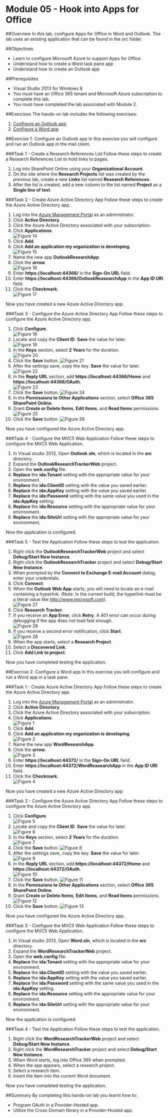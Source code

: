 Module 05 - Hook into Apps for Office
=====================================

##Overview
In this lab, configure Apps for Office in Word and Outlook. The lab uses an existing application that can be found in the src folder.

##Objectives
- Learn to configure Microsoft Azure to support Apps for Office
- Understand how to create a Word task pane app
- Understand how to create an Outlook app

##Prerequisites
- Visual Studio 2013 for Windows 8
- You must have an Office 365 tenant and Microsoft Azure subscription to complete this lab.
- You must have completed the lab associated with Module 2.

##Exercises
The hands-on lab includes the following exercises:<br/>
1. <a href="#Exercise1">Configure an Outlook app</a><br/>
2. <a href="#Exercise2">Configure a Word app</a><br/>

<a name="Exercise1"></a>
##Exercise 1: Configure an Outlook app
In this exercise you will configure and run an Outlook app in the mail client.

###Task 1 - Create a Research References List
Follow these steps to create a Research References List to hold links to pages.

1. Log into SharePoint Online using your **Organizational Account**.
2. On the site where the **Research Projects** list was created by the previous lab, create a new **Links** list named **Research References**.
3. After the list is created, add a new column to the list named **Project** as a **Single line of text**.

###Task 2 - Create Azure Active Directory App
Follow these steps to create the Azure Active Directory app.

1. Log into the [Azure Management Portal](https://manage.windowsazure.com) as an administrator.
2. Click **Active Directory**.
3. Click the Azure Active Directory associated with your subscription.
4. Click **Applications**.<br/>
     ![](img/01.png?raw=true "Figure 14")
5. Click **Add**.
6. Click **Add an application my organization is developing**.<br/>
     ![](img/02.png?raw=true "Figure 15")
7. Name the new app **OutlookResearchApp**.
8. Click the **arrow**.<br/>
     ![](img/12.png?raw=true "Figure 16")
9. Enter **https://localhost:44366/** in the **Sign-On URL** field.
10. Enter **https://localhost:44366/OutlookReasearchApp** in the **App ID URI** field.
11. Click the **Checkmark**.<br/>
     ![](img/13.png?raw=true "Figure 17")

Now you have created a new Azure Active Directory app.

###Task 3 - Configure the Azure Active Directory App
Follow these steps to configure the Azure Active Directory app.

1. Click **Configure**.<br/>
     ![](img/05.png?raw=true "Figure 18")
2. Locate and copy the **Client ID**. **Save** the value for later.<br/>
     ![](img/06.png?raw=true "Figure 19")
3. In the **Keys** section, select **2 Years** for the duration.<br/>
     ![](img/07.png?raw=true "Figure 20")
4. Click the **Save** button.
     ![](img/08.png?raw=true "Figure 21")
5. After the settings save, copy the key. **Save** the value for later.<br/>
     ![](img/09.png?raw=true "Figure 22")
6. In the **Reply URL** section, add **https://localhost:44366/Home** and **https://localhost:44366/OAuth**.<br/>
     ![](img/14.png?raw=true "Figure 23")
7. Click the **Save** button.
     ![](img/08.png?raw=true "Figure 24")
8. In the **Permissions to Other Applications** section, select **Office 365 SharePoint Online**.
9. Grant **Create or Delete Items**, **Edit Items**, and **Read Items** permissions.<br/>
     ![](img/11.png?raw=true "Figure 25")
10. Click the **Save** button.
     ![](img/08.png?raw=true "Figure 26")

Now you have configured the Azure Active Directory app.

###Task 4 - Configure the MVC5 Web Application
Follow these steps to configure the MVC5 Web Application.

1. In Visual studio 2013, Open **Outlook.sln**, which is located in the **src** directory.
2. Expand the **OutlookResearchTrackerWeb** project.
3. Open the **web.config** file.
  1. **Replace** the **ida:Tenant** setting with the appropriate value for your environment.
  2. **Replace** the **ida:ClientID** setting with the value you saved earlier.
  3. **Replace** the **ida:AppKey** setting with the value you saved earlier.
  4. **Replace** the **ida:Password** setting with the same value you used in the **ida:AppKey** setting.
  5. **Replace** the **ida:Resource** setting with the appropriate value for your environment.
  6. **Replace** the **ida:SiteUrl** setting with the appropriate value for your environment.

Now the application is configured.

###Task 5 - Test the Application
Follow these steps to test the application.

1. Right click the **OutlookResearchTrackerWeb** project and select **Debug/Start New Instance**.
2. Right click the **OutlookResearchTracker** project and select **Debug/Start New Instance**.
3. When prompted by the **Connect to Exchange E-mail Account** dialog, enter your credentials.
4. Click **Connect**.
5. When the **Outlook Web App** starts, you will need to locate an e-mail containing a hyperlink. (Note: In the current build, the hyperlink must be a literal value like http://www.microsoft.com).<br/>
     ![](img/16.png?raw=true "Figure 27")
6. Click **Research Tracker**.
7. If you receive an **App Error**, click **Retry**. A 401 error can occur during debugging if the app does not load fast enough.<br/>
     ![](img/17.png?raw=true "Figure 28")
8. If you receive a second error notification, click **Start**.<br/>
     ![](img/18.png?raw=true "Figure 28")
9. When the app starts, select a **Research Project**.
10. Select a **Discovered Link**.
11. Click **Add Link to project**.

Now you have completed testing the application.

<a name="Exercise2"></a>
##Exercise 2: Configure a Word app
In this exercise you will configure and run a Word app in a task pane.

###Task 1 - Create Azure Active Directory App
Follow these steps to create the Azure Active Directory app.

1. Log into the [Azure Management Portal](https://manage.windowsazure.com) as an administrator.
2. Click **Active Directory**.
3. Click the Azure Active Directory associated with your subscription.
4. Click **Applications**.<br/>
     ![](img/01.png?raw=true "Figure 1")
5. Click **Add**.
6. Click **Add an application my organization is developing**.<br/>
     ![](img/02.png?raw=true "Figure 2")
7. Name the new app **WordResearchApp**.
8. Click the **arrow**.<br/>
     ![](img/03.png?raw=true "Figure 3")
9. Enter **https://localhost:44372/** in the **Sign-On URL** field.
10. Enter **https://localhost:44372/WordReasearchApp** in the **App ID URI** field.
11. Click the **Checkmark**.<br/>
     ![](img/04.png?raw=true "Figure 4")

Now you have created a new Azure Active Directory app.

###Task 2 - Configure the Azure Active Directory App
Follow these steps to configure the Azure Active Directory app.

1. Click **Configure**.<br/>
     ![](img/05.png?raw=true "Figure 5")
2. Locate and copy the **Client ID**. **Save** the value for later.<br/>
     ![](img/06.png?raw=true "Figure 6")
3. In the **Keys** section, select **2 Years** for the duration.<br/>
     ![](img/07.png?raw=true "Figure 7")
4. Click the **Save** button.
     ![](img/08.png?raw=true "Figure 8")
5. After the settings save, copy the key. **Save** the value for later.<br/>
     ![](img/09.png?raw=true "Figure 9")
6. In the **Reply URL** section, add **https://localhost:44372/Home** and **https://localhost:44372/OAuth**.<br/>
     ![](img/10.png?raw=true "Figure 10")
7. Click the **Save** button.
     ![](img/08.png?raw=true "Figure 11")
8. In the **Permissions to Other Applications** section, select **Office 365 SharePoint Online**.
9. Grant **Create or Delete Items**, **Edit Items**, and **Read Items** permissions.<br/>
     ![](img/11.png?raw=true "Figure 12")
10. Click the **Save** button.
     ![](img/08.png?raw=true "Figure 13")

Now you have configured the Azure Active Directory app.

###Task 3 - Configure the MVC5 Web Application
Follow these steps to configure the MVC5 Web Application.

1. In Visual studio 2013, Open **Word.sln**, which is located in the **src** directory.
2. Expand the **WordResearchTrackerWeb** project.
3. Open the **web.config** file.
  1. **Replace** the **ida:Tenant** setting with the appropriate value for your environment.
  2. **Replace** the **ida:ClientID** setting with the value you saved earlier.
  3. **Replace** the **ida:AppKey** setting with the value you saved earlier.
  4. **Replace** the **ida:Password** setting with the same value you used in the **ida:AppKey** setting.
  5. **Replace** the **ida:Resource** setting with the appropriate value for your environment.
  6. **Replace** the **ida:SiteUrl** setting with the appropriate value for your environment.

Now the application is configured.

###Task 4 - Test the Application
Follow these steps to test the application.

1. Right click the **WordResearchTrackerWeb** project and select **Debug/Start New Instance**.
2. Right click the **WordResearchTracker** project and select **Debug/Start New Instance**.
3. When Word starts, log into Office 365 when prompted.
4. When the app appears, select a research project.
5. Select a research item.
6. Insert the item into the current Word document.

Now you have completed testing the application.


##Summary
By completing this hands-on lab you learnt how to:
- Program OAuth in a Provider-Hosted app.
- Utilize the Cross-Domain library in a Provider-Hosted app.
